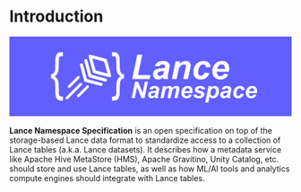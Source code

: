 # Introduction

![logo](./logo/wide.png)

**Lance Namespace Specification** is an open specification on top of the storage-based Lance data format
to standardize access to a collection of Lance tables (a.k.a. Lance datasets).
It describes how a metadata service like Apache Hive MetaStore (HMS), Apache Gravitino, Unity Catalog, etc.
should store and use Lance tables, as well as how ML/AI tools and analytics compute engines should integrate with Lance tables.

